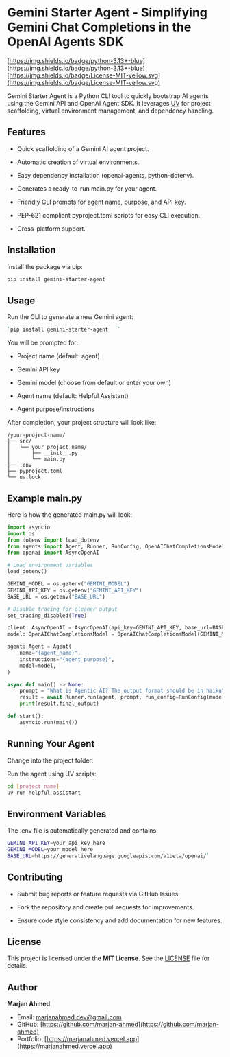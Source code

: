 Gemini Starter Agent - Simplifying Gemini Chat Completions in the OpenAI Agents SDK
======================================================================================

[https://img.shields.io/badge/python-3.13+-blue](https://img.shields.io/badge/python-3.13+-blue)[https://img.shields.io/badge/License-MIT-yellow.svg](https://img.shields.io/badge/License-MIT-yellow.svg)

Gemini Starter Agent is a Python CLI tool to quickly bootstrap AI agents using the Gemini API and OpenAI Agent SDK. It leverages [UV](https://uv-pypi.org/) for project scaffolding, virtual environment management, and dependency handling.

Features
--------

*   Quick scaffolding of a Gemini AI agent project.
    
*   Automatic creation of virtual environments.
    
*   Easy dependency installation (openai-agents, python-dotenv).
    
*   Generates a ready-to-run main.py for your agent.
    
*   Friendly CLI prompts for agent name, purpose, and API key.
    
*   PEP-621 compliant pyproject.toml scripts for easy CLI execution.
    
*   Cross-platform support.
    

Installation
------------
Install the package via pip:

```bash
pip install gemini-starter-agent
```

Usage
-----

Run the CLI to generate a new Gemini agent:

```bash
`pip install gemini-starter-agent   `

```

You will be prompted for:

*   Project name (default: agent)
    
*   Gemini API key
    
*   Gemini model (choose from default or enter your own)
    
*   Agent name (default: Helpful Assistant)
    
*   Agent purpose/instructions
    

After completion, your project structure will look like:

```Plain 
/your-project-name/
├── src/
│   └── your_project_name/
│       ├── __init__.py
│       └── main.py
├── .env
├── pyproject.toml
└── uv.lock
```

Example main.py
---------------

Here is how the generated main.py will look:

```python
import asyncio
import os
from dotenv import load_dotenv
from agents import Agent, Runner, RunConfig, OpenAIChatCompletionsModel, set_tracing_disabled
from openai import AsyncOpenAI

# Load environment variables
load_dotenv()

GEMINI_MODEL = os.getenv("GEMINI_MODEL")
GEMINI_API_KEY = os.getenv("GEMINI_API_KEY")
BASE_URL = os.getenv("BASE_URL")

# Disable tracing for cleaner output
set_tracing_disabled(True)

client: AsyncOpenAI = AsyncOpenAI(api_key=GEMINI_API_KEY, base_url=BASE_URL)
model: OpenAIChatCompletionsModel = OpenAIChatCompletionsModel(GEMINI_MODEL, client)

agent: Agent = Agent(
    name="{agent_name}",
    instructions="{agent_purpose}",
    model=model,
)

async def main() -> None:
    prompt = "What is Agentic AI? The output format should be in haiku" # enter a prompt here
    result = await Runner.run(agent, prompt, run_config=RunConfig(model))
    print(result.final_output)

def start():
    asyncio.run(main())
```

Running Your Agent
------------------

Change into the project folder:


Run the agent using UV scripts:

```sh
cd [project_name]
uv run helpful-assistant               

```

Environment Variables
---------------------

The .env file is automatically generated and contains:

```sh
GEMINI_API_KEY=your_api_key_here  
GEMINI_MODEL=your_model_here  
BASE_URL=https://generativelanguage.googleapis.com/v1beta/openai/`
```

Contributing
------------
*   Submit bug reports or feature requests via GitHub Issues.
    
*   Fork the repository and create pull requests for improvements.
    
*   Ensure code style consistency and add documentation for new features.
    

License
-------

This project is licensed under the **MIT License**. See the [LICENSE](https://github.com/marjan-ahmed/gemini-starter-agent/blob/main/LICENSE.md/) file for details.

Author
------

**Marjan Ahmed**

*   Email: [marjanahmed.dev@gmail.com](https://mailto:marjanahmed.dev@gmail.com/)    
*   GitHub: [https://github.com/marjan-ahmed](https://github.com/marjan-ahmed)
*   Portfolio: [https://marjanahmed.vercel.app](https://marjanahmed.vercel.app)